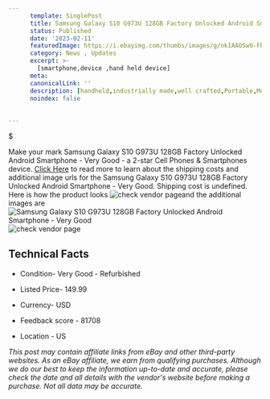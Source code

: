```yaml
---
      template: SinglePost
      title: Samsung Galaxy S10 G973U 128GB Factory Unlocked Android Smartphone - Very Good
      status: Published
      date: '2023-02-11'
      featuredImage: https://i.ebayimg.com/thumbs/images/g/nkIAAOSw9-FhntbD/s-l225.jpg
      category: News , Updates
      excerpt: >-
        [smartphone,device ,hand held device]
      meta:
      canonicalLink: ''
      description: [handheld,industrially made,well crafted,Portable,Mobile,Compact,Convenient,Lightweight,Maneuverable,Man-portable,Miniature,Carriable,Hand-held,Light,Holdable,Transportable,Mobile device,Pocket-sized,On-the-go,Wireless,Cordless,Compact size,Convenient size, smartphone,device ,hand held device]
      noindex: false
      
        
---
```

$

Make your mark Samsung Galaxy S10 G973U 128GB Factory Unlocked Android Smartphone - Very Good - a 2-star Cell Phones & Smartphones device. [Click Here](https://www.ebay.com/itm/254449547850?hash=item3b3e5ffa4a%3Ag%3AnkIAAOSw9-FhntbD&mkevt=1&mkcid=1&mkrid=711-53200-19255-0&campid=%253CePNCampaignId%253E&customid=%253CreferenceId%253E&toolid=10049) to read more to learn about the shipping costs and additional image urls for the Samsung Galaxy S10 G973U 128GB Factory Unlocked Android Smartphone - Very Good. Shipping cost is undefined. Here is how the product looks ![check vendor page](https://i.ebayimg.com/thumbs/images/g/nkIAAOSw9-FhntbD/s-l225.jpg)and the additional images are![Samsung Galaxy S10 G973U 128GB Factory Unlocked Android Smartphone - Very Good](https://i.ebayimg.com/images/g/nkIAAOSw9-FhntbD/s-l960.jpg)![check vendor page](https://origin-galleryplus.ebayimg.com/ws/web/254449547850_2_0_1/225x225.jpg,https://origin-galleryplus.ebayimg.com/ws/web/254449547850_3_0_1/225x225.jpg,https://origin-galleryplus.ebayimg.com/ws/web/254449547850_4_0_1/225x225.jpg,https://origin-galleryplus.ebayimg.com/ws/web/254449547850_5_0_1/225x225.jpg)



 ## Technical Facts 



     
      

 - Condition- Very Good - Refurbished 


      

 - Listed Price- 149.99 


      

 - Currency- USD 


      

 - Feedback score - 81708 


      

 - Location - US 


      
      

 *_This post may contain affiliate links from eBay and other third-party websites. As an eBay affiliate, we earn from qualifying purchases. Although we do our best to keep the information up-to-date and accurate, please check the date and all details with the vendor's website before making a purchase. Not all data may be accurate._*






